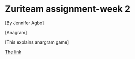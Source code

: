 # Zuriteam assignment-week 2

[By Jennifer Agbo]

[Anagram]

[This explains anargram game]

[The link](https://replit.com/@JenniferAgbo/ANAGRAM-GAME#main.py)

